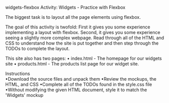 widgets-flexbox
Activity: Widgets - Practice with Flexbox 

The biggest task is to layout all the page elements using flexbox.

The goal of this activity is twofold: First it gives you some experience implementing a layout with flexbox. Second, it gives you some experience seeing a slightly more complex webpage. Read through all of the HTML and CSS to understand how the site is put together and then step through the TODOs to complete the layout.

This site also has two pages:
• index.html - The homepage for our widgets site
• products.html - The products list page for our widget site.

Instructions   
•Download the source files and unpack them
•Review the mockups, the HTML, and CSS
•Complete all of the TODOs found in the style.css file
•Without modifying the given HTML document, style it to match the 'Widgets' mockup
